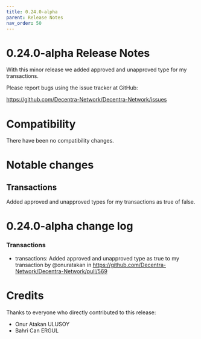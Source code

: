 ```yaml
---
title: 0.24.0-alpha
parent: Release Notes
nav_order: 50
---
```


# 0.24.0-alpha Release Notes

With this minor release we added approved and unapproved type for my transactions.

Please report bugs using the issue tracker at GitHub:

<https://github.com/Decentra-Network/Decentra-Network/issues>

# Compatibility

There have been no compatibility changes.

# Notable changes

## Transactions
Added approved and unapproved types for my transactions as true of false.

# 0.24.0-alpha change log

### Transactions
* transactions: Added approved and unapproved type as true to my transaction by @onuratakan in https://github.com/Decentra-Network/Decentra-Network/pull/569

# Credits

Thanks to everyone who directly contributed to this release:

- Onur Atakan ULUSOY
- Bahri Can ERGUL
